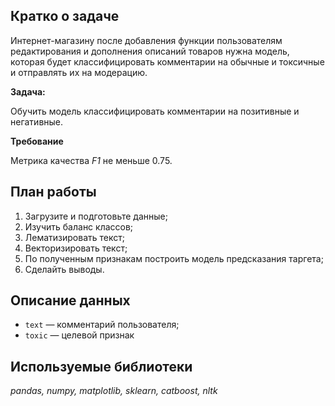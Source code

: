 ## Кратко о задаче

Интернет-магазину после добавления функции пользователям редактирования и дополнения описаний товаров нужна модель, которая будет классифицировать комментарии на обычные и токсичные и отправлять их на модерацию. 

**Задача:**

Обучить модель классифицировать комментарии на позитивные и негативные.

**Требование** 

Метрика качества *F1* не меньше 0.75.
## План работы

1. Загрузите и подготовьте данные;
2. Изучить баланс классов;
3. Лематизировать текст;
4. Векторизировать текст;
5. По полученным признакам построить модель предсказания таргета;
6. Сделайть выводы.
   
## Описание данных

- `text` — комментарий  пользователя;
- `toxic` — целевой признак
   
## Используемые библиотеки

*pandas, numpy, matplotlib, sklearn, catboost, nltk*
